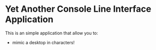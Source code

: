 # Yet Another Console Line Interface Application

This is an simple application that allow you to:

* mimic a desktop in characters!
